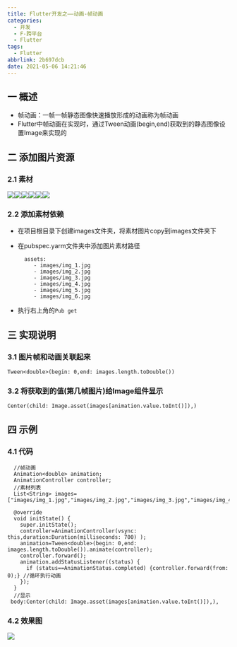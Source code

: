 ```yaml
---
title: Flutter开发之——动画-帧动画
categories:
  - 开发
  - F-跨平台
  - Flutter
tags:
  - Flutter
abbrlink: 2b697dcb
date: 2021-05-06 14:21:46
---
```

## 一 概述

* 帧动画：一帧一帧静态图像快速播放形成的动画称为帧动画
* Flutter中帧动画在实现时，通过Tween动画(begin,end)获取到的静态图像设置Image来实现的

<!--more-->

## 二 添加图片资源

### 2.1 素材

![][1]![][2]![][3]![][4]![][5]![][6]

### 2.2 添加素材依赖

* 在项目根目录下创建images文件夹，将素材图片copy到images文件夹下

* 在pubspec.yarm文件夹中添加图片素材路径

  ```
    assets:
       - images/img_1.jpg
       - images/img_2.jpg
       - images/img_3.jpg
       - images/img_4.jpg
       - images/img_5.jpg
       - images/img_6.jpg
  ```

* 执行右上角的`Pub get`

## 三 实现说明

### 3.1 图片帧和动画关联起来

```
Tween<double>(begin: 0,end: images.length.toDouble())
```

### 3.2 将获取到的值(第几帧图片)给Image组件显示

```
Center(child: Image.asset(images[animation.value.toInt()]),)
```

## 四 示例

### 4.1 代码

```
  //帧动画
  Animation<double> animation;
  AnimationController controller;
  //素材列表
  List<String> images=["images/img_1.jpg","images/img_2.jpg","images/img_3.jpg","images/img_4.jpg","images/img_5.jpg","images/img_6.jpg"];
  
  @override
  void initState() {
    super.initState();
    controller=AnimationController(vsync: this,duration:Duration(milliseconds: 700) );
    animation=Tween<double>(begin: 0,end: images.length.toDouble()).animate(controller);
    controller.forward();
    animation.addStatusListener((status) {
      if (status==AnimationStatus.completed) {controller.forward(from: 0);} //循环执行动画
    });
  }
  //显示
 body:Center(child: Image.asset(images[animation.value.toInt()]),), 
```

### 4.2 效果图
![][7]



[1]:https://fastly.jsdelivr.net/gh/PGzxc/CDN@master/blog-flutter/flutter-frame-img_1.jpg
[2]:https://fastly.jsdelivr.net/gh/PGzxc/CDN@master/blog-flutter/flutter-frame-img_2.jpg
[3]:https://fastly.jsdelivr.net/gh/PGzxc/CDN@master/blog-flutter/flutter-frame-img_3.jpg
[4]:https://fastly.jsdelivr.net/gh/PGzxc/CDN@master/blog-flutter/flutter-frame-img_4.jpg
[5]:https://fastly.jsdelivr.net/gh/PGzxc/CDN@master/blog-flutter/flutter-frame-img_5.jpg
[6]:https://fastly.jsdelivr.net/gh/PGzxc/CDN@master/blog-flutter/flutter-frame-img_6.jpg
[7]:https://fastly.jsdelivr.net/gh/PGzxc/CDN@master/blog-flutter/flutter-frame-animal.gif